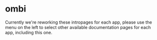 # ombi

Currently we're reworking these intropages for each app, please use the menu on the left to select other available documentation pages for each app, including this one.
